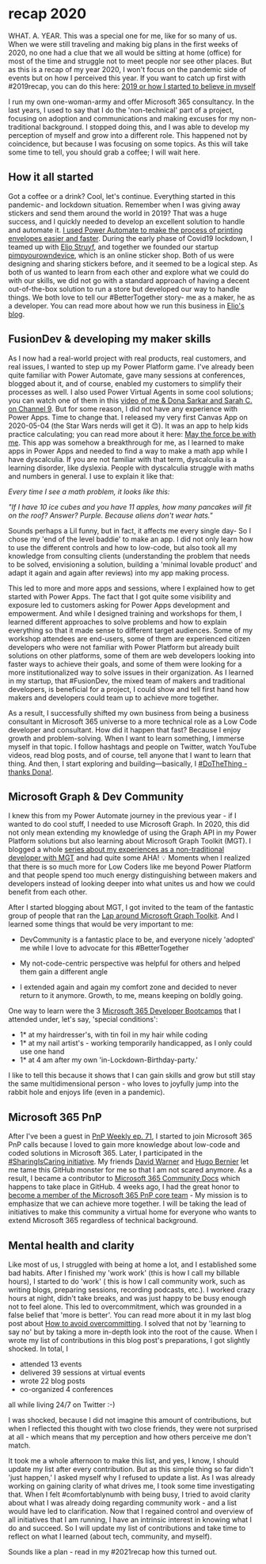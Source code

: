 # recap 2020

WHAT. A. YEAR.
This was a special one for me, like for so many of us. When we were still traveling and making big plans in the first weeks of 2020, no one had a clue that we all would be sitting at home (office) for most of the time and struggle not to meet people nor see other places. But as this is a recap of my year 2020, I won't focus on the pandemic side of events but on how I perceived this year. If you want to catch up first with #2019recap, you can do this here: [2019 or how I started to believe in myself](https://m365princess.com/2019-or-how-i-started-to-believe-in-myself/)

I run my own one-woman-army and offer Microsoft 365 consultancy. In the last years, I used to say that I do the 'non-technical' part of a project, focusing on adoption and communications and making excuses for my non-traditional background. I stopped doing this, and I was able to develop my perception of myself and grow into a different role. This happened not by coincidence, but because I was focusing on some topics. As this will take some time to tell, you should grab a coffee; I will wait here.

## How it all started

Got a coffee or a drink? Cool, let's continue. Everything started in this pandemic- and lockdown situation. Remember when I was giving away stickers and send them around the world in 2019? That was a huge success, and I quickly needed to develop an excellent solution to handle and automate it. [I used Power Automate to make the process of printing envelopes easier and faster](https://m365princess.com/using-microsoft-flow-to-automate-my-process-of-sending-stickers/). During the early phase of Covid19 lockdown, I teamed up with [Elio Struyf](https://eliostruyf.com), and together we founded our startup [pimpyourowndevice](https://pimpyourowndevice.com), which is an online sticker shop. Both of us were designing and sharing stickers before, and it seemed to be a logical step. As both of us wanted to learn from each other and explore what we could do with our skills, we did not go with a standard approach of having a decent out-of-the-box solution to run a store but developed our way to handle things. We both love to tell our #BetterTogether story- me as a maker, he as a developer. You can read more about how we run this business in [Elio's blog](https://www.eliostruyf.com/running-online-store-powerplatform-azure/).

## FusionDev & developing my maker skills

As I now had a real-world project with real products, real customers, and real issues, I wanted to step up my Power Platform game. I've already been quite familiar with Power Automate, gave many sessions at conferences, blogged about it, and of course, enabled my customers to simplify their processes as well. I also used Power Virtual Agents in some cool solutions; you can watch one of them in this [video of me & Dona Sarkar and Sarah C. on Channel 9](https://channel9.msdn.com/Shows/Less-Code-More-Power/Power-up-Teams-with-Power-Virtual-Agent-with-Luise-Freese). But for some reason, I did not have any experience with Power Apps. Time to change that. I released my very first Canvas App on 2020-05-04 (the Star Wars nerds will get it 😊). It was an app to help kids practice calculating; you can read more about it here: [May the force be with me](https://m365princess.com/may-the-force-be-with-me-my-first-canvas-app-in-power-apps/). This app was somehow a breakthrough for me, as I learned to make apps in Power Apps and needed to find a way to make a math app while I have dyscalculia. If you are not familiar with that term, dyscalculia is a learning disorder, like dyslexia. People with dyscalculia struggle with maths and numbers in general. I use to explain it like that:

*Every time I see a math problem, it looks like this:*

*"If I have 10 ice cubes and you have 11 apples, how many pancakes will fit on the roof?*
*Answer? Purple. Because aliens don't wear hats."*

Sounds perhaps a Lil funny, but in fact, it affects me every single day- So I chose my 'end of the level baddie' to make an app. I did not only learn how to use the different controls and how to low-code, but also took all my knowledge from consulting clients (understanding the problem that needs to be solved, envisioning a solution, building a 'minimal lovable product' and adapt it again and again after reviews) into my app making process.

This led to more and more apps and sessions, where I explained how to get started with Power Apps. The fact that I got quite some visibility and exposure led to customers asking for Power Apps development and empowerment. And while I designed training and workshops for them, I learned different approaches to solve problems and how to explain everything so that it made sense to different target audiences. Some of my workshop attendees are end-users, some of them are experienced citizen developers who were not familiar with Power Platform but already built solutions on other platforms, some of them are web developers looking into faster ways to achieve their goals, and some of them were looking for a more institutionalized way to solve issues in their organization. As I learned in my startup, that #FusionDev, the mixed team of makers and traditional developers, is beneficial for a project, I could show and tell first hand how makers and developers could team up to achieve more together.

As a result, I successfully shifted my own business from being a business consultant in Microsoft 365 universe to a more technical role as a Low Code developer and consultant. How did it happen that fast? Because I enjoy growth and problem-solving. When I want to learn something, I immerse myself in that topic. I follow hashtags and people on Twitter, watch YouTube videos, read blog posts, and of course, tell anyone that I want to learn that thing. And then, I start exploring and building—basically, I [#DoTheThing -thanks Dona!](https://twitter.com/search?q=%40donasarkar%20%23DoTheThing&src=typed_query).

## Microsoft Graph & Dev Community

I knew this from my Power Automate journey in the previous year - if I wanted to do cool stuff, I needed to use Microsoft Graph. In 2020, this did not only mean extending my knowledge of using the Graph API in my Power Platform solutions but also learning about Microsoft Graph Toolkit (MGT). I blogged a whole [series about my experiences as a non-traditional developer with MGT](https://m365princess.com/exploring-microsoft-graph-toolkit-lap-as-non-developer/) and had quite some AHA! 💡 Moments when I realized that there is so much more for Low Coders like me beyond Power Platform and that people spend too much energy distinguishing between makers and developers instead of looking deeper into what unites us and how we could benefit from each other.

After I started blogging about MGT, I got invited to the team of the fantastic group of people that ran the [Lap around Microsoft Graph Toolkit](https://developer.microsoft.com/en-us/graph/blogs/announcing-a-lap-around-microsoft-graph-toolkit-blog-series/). And I learned some things that would be very important to me:

* DevCommunity is a fantastic place to be, and everyone nicely 'adopted' me while I love to advocate for this #BetterTogether

* My not-code-centric perspective was helpful for others and helped them gain a different angle

* I extended again and again my comfort zone and decided to never return to it anymore. Growth, to me, means keeping on boldly going.

One way to learn were the 3 [Microsoft 365 Developer Bootcamps](https://m365princess.com/m365-developer-bootcamp/) that I attended under, let's say, 'special conditions':

* 1* at my hairdresser's, with tin foil in my hair while coding
* 1* at my nail artist's - working temporarily handicapped, as I only could use one hand
* 1* at 4 am after my own 'in-Lockdown-Birthday-party.'

I like to tell this because it shows that I can gain skills and grow but still stay the same multidimensional person - who loves to joyfully jump into the rabbit hole and enjoys life (even in a pandemic).

## Microsoft 365 PnP

After I've been a guest in [PnP Weekly ep. 71](https://developer.microsoft.com/en-us/office/blogs/pnp-weekly-episode-71/), I started to join Microsoft 365 PnP calls because I loved to gain more knowledge about low-code and coded solutions in Microsoft 365. Later, I participated in the [#SharingIsCaring initiative](https://pnp.github.io/sharing-is-caring/). My friends [David Warner](https://twitter.com/DavidWarnerII) and [Hugo Bernier](https://twitter.com/bernierh) let me tame this GitHub monster for me so that I am not scared anymore. As a result, I became a contributor to [Microsoft 365 Community Docs](https://docs.microsoft.com/en-us/microsoft-365/community/) which happens to take place in GitHub. 4 weeks ago, I had the great honor to [become a member of the Microsoft 365 PnP core team](https://developer.microsoft.com/en-us/microsoft-365/blogs/new-microsoft-365-patterns-and-practices-pnp-team-members-2/) - My mission is to emphasize that we can achieve more together. I will be taking the lead of initiatives to make this community a virtual home for everyone who wants to extend Microsoft 365 regardless of technical background.

## Mental health and clarity


Like most of us, I struggled with being at home a lot, and I established some bad habits. After I finished my 'work work' (this is how I call my billable hours), I started to do 'work' ( this is how I call community work, such as writing blogs, preparing sessions, recording podcasts, etc.). I worked crazy hours at night, didn't take breaks, and was just happy to be busy enough not to feel alone. This led to overcommitment, which was grounded in a false belief that 'more is better'. You can read more about it in my last blog post about [How to avoid overcommitting](https://m365princess.com/how-to-avoid-overcommitting/). I solved that not by 'learning to say no' but by taking a more in-depth look into the root of the cause. When I wrote my list of contributions in this blog post's preparations, I got slightly shocked. In total, I

* attended 13 events
* delivered 39 sessions at virtual events
* wrote 22 blog posts
* co-organized 4 conferences

all while living 24/7 on Twitter :-)

I was shocked, because I did not imagine this amount of contributions, but when I reflected this thought with two close friends, they were not surprised at all - which means that my perception and how others perceive me don't match.

It took me a whole afternoon to make this list, and yes, I know, I should update my list after every contribution. But as this simple thing so far didn't 'just happen,' I asked myself why I refused to update a list. As I was already working on gaining clarity of what drives me, I took some time investigating that. When I felt #comfortablynumb with being busy, I tried to avoid clarity about what I was already doing regarding community work - and a list would have led to clarification. Now that I regained control and overview of all initiatives that I am running, I have an intrinsic interest in knowing what I do and succeed. So I will update my list of contributions and take time to reflect on what I learned (about tech, community, and myself). 

Sounds like a plan - read in my #2021recap how this turned out.

